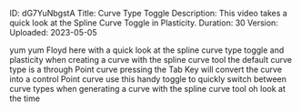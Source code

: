 ID: dG7YuNbgstA
Title: Curve Type Toggle
Description: This video takes a quick look at the Spline Curve Toggle in Plasticity.
Duration: 30
Version: 
Uploaded: 2023-05-05

yum yum
Floyd here with a quick look at the
spline curve type toggle and plasticity
when creating a curve with the spline
curve tool the default curve type is a
through Point curve pressing the Tab Key
will convert the curve into a control
Point curve use this handy toggle to
quickly switch between curve types when
generating a curve with the spline curve
tool oh look at the time
